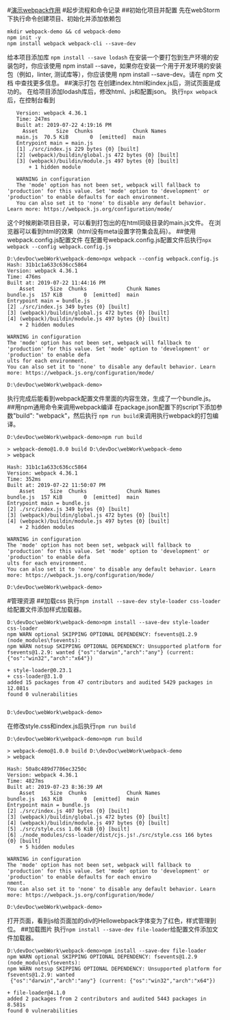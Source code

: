 #[演示webpack作用](https://www.webpackjs.com/guides/getting-started/)
#起步流程和命令记录
##初始化项目并配置
先在webStorm下执行命令创建项目、初始化并添加依赖包
```
mkdir webpack-demo && cd webpack-demo
npm init -y
npm install webpack webpack-cli --save-dev
```
给本项目添加库
```npm install --save lodash```
在安装一个要打包到生产环境的安装包时，你应该使用 npm install --save，如果你在安装一个用于开发环境的安装包（例如，linter, 测试库等），你应该使用 npm install --save-dev。请在 npm 文档 中查找更多信息。
##演示打包
在创建index.html和index.js后，测试页面是成功的。
在给项目添加lodash库后，修改html、js和配置json。
执行```npx webpack```后，在控制台看到
```Hash: 3d27043b18f9011db131
   Version: webpack 4.36.1
   Time: 247ms
   Built at: 2019-07-22 4:19:16 PM
     Asset      Size  Chunks             Chunk Names
   main.js  70.5 KiB       0  [emitted]  main
   Entrypoint main = main.js
   [1] ./src/index.js 229 bytes {0} [built]
   [2] (webpack)/buildin/global.js 472 bytes {0} [built]
   [3] (webpack)/buildin/module.js 497 bytes {0} [built]
       + 1 hidden module
   
   WARNING in configuration
   The 'mode' option has not been set, webpack will fallback to 'production' for this value. Set 'mode' option to 'development' or 'production' to enable defaults for each environment.
   You can also set it to 'none' to disable any default behavior. Learn more: https://webpack.js.org/configuration/mode/
```
这个时候刷新项目目录，可以看到打包出的在html同级目录的main.js文件。
在浏览器可以看到html的效果（html没有meta设置字符集会乱码）。
##使用webpack.config.js配置文件
在配置号webpack.config.js配置文件后执行```npx webpack --config webpack.config.js```
```
D:\devDoc\webWork\webpack-demo>npx webpack --config webpack.config.js
Hash: 31b1c1a633c636cc5864
Version: webpack 4.36.1
Time: 476ms
Built at: 2019-07-22 11:44:16 PM
    Asset     Size  Chunks             Chunk Names
bundle.js  157 KiB       0  [emitted]  main
Entrypoint main = bundle.js
[2] ./src/index.js 349 bytes {0} [built]
[3] (webpack)/buildin/global.js 472 bytes {0} [built]
[4] (webpack)/buildin/module.js 497 bytes {0} [built]
    + 2 hidden modules

WARNING in configuration
The 'mode' option has not been set, webpack will fallback to 'production' for this value. Set 'mode' option to 'development' or 'production' to enable defa
ults for each environment.
You can also set it to 'none' to disable any default behavior. Learn more: https://webpack.js.org/configuration/mode/

D:\devDoc\webWork\webpack-demo>
```
执行完成后能看到webpack配置文件里面的内容生效，生成了一个bundle.js。
##用npm通用命令来调用webpack编译
在package.json配置下的script下添加参数"build": "webpack"，然后执行
```npm run build```来调用执行webpack的打包编译。
```
D:\devDoc\webWork\webpack-demo>npm run build

> webpack-demo@1.0.0 build D:\devDoc\webWork\webpack-demo
> webpack

Hash: 31b1c1a633c636cc5864
Version: webpack 4.36.1
Time: 352ms
Built at: 2019-07-22 11:50:07 PM
    Asset     Size  Chunks             Chunk Names
bundle.js  157 KiB       0  [emitted]  main
Entrypoint main = bundle.js
[2] ./src/index.js 349 bytes {0} [built]
[3] (webpack)/buildin/global.js 472 bytes {0} [built]
[4] (webpack)/buildin/module.js 497 bytes {0} [built]
    + 2 hidden modules

WARNING in configuration
The 'mode' option has not been set, webpack will fallback to 'production' for this value. Set 'mode' option to 'development' or 'production' to enable defa
ults for each environment.
You can also set it to 'none' to disable any default behavior. Learn more: https://webpack.js.org/configuration/mode/

D:\devDoc\webWork\webpack-demo>
```
#管理资源
##加载css
执行```npm install --save-dev style-loader css-loader```给配置文件添加样式加载器。
```
D:\devDoc\webWork\webpack-demo>npm install --save-dev style-loader css-loader
npm WARN optional SKIPPING OPTIONAL DEPENDENCY: fsevents@1.2.9 (node_modules\fsevents):
npm WARN notsup SKIPPING OPTIONAL DEPENDENCY: Unsupported platform for fsevents@1.2.9: wanted {"os":"darwin","arch":"any"} (current: {"os":"win32","arch":"x64"})

+ style-loader@0.23.1
+ css-loader@3.1.0
added 15 packages from 47 contributors and audited 5429 packages in 12.081s
found 0 vulnerabilities


D:\devDoc\webWork\webpack-demo>
```
在修改style.css和index.js后执行```npm run build```
```
D:\devDoc\webWork\webpack-demo>npm run build

> webpack-demo@1.0.0 build D:\devDoc\webWork\webpack-demo
> webpack

Hash: 50a8c489d7786ec3250c
Version: webpack 4.36.1
Time: 4827ms
Built at: 2019-07-23 8:36:39 AM
    Asset     Size  Chunks             Chunk Names
bundle.js  163 KiB       0  [emitted]  main
Entrypoint main = bundle.js
[2] ./src/index.js 407 bytes {0} [built]
[3] (webpack)/buildin/global.js 472 bytes {0} [built]
[4] (webpack)/buildin/module.js 497 bytes {0} [built]
[5] ./src/style.css 1.06 KiB {0} [built]
[6] ./node_modules/css-loader/dist/cjs.js!./src/style.css 166 bytes {0} [built]
    + 5 hidden modules

WARNING in configuration
The 'mode' option has not been set, webpack will fallback to 'production' for this value. Set 'mode' option to 'development' or 'production' to enable defaults for each enviro
nment.
You can also set it to 'none' to disable any default behavior. Learn more: https://webpack.js.org/configuration/mode/

D:\devDoc\webWork\webpack-demo>
```
打开页面，看到js给页面加的div的Hellowebpack字体变为了红色，样式管理到位。
##加载图片
执行```npm install --save-dev file-loader```给配置文件添加文件加载器。
```
D:\devDoc\webWork\webpack-demo>npm install --save-dev file-loader
npm WARN optional SKIPPING OPTIONAL DEPENDENCY: fsevents@1.2.9 (node_modules\fsevents):
npm WARN notsup SKIPPING OPTIONAL DEPENDENCY: Unsupported platform for fsevents@1.2.9: wanted
 {"os":"darwin","arch":"any"} (current: {"os":"win32","arch":"x64"})

+ file-loader@4.1.0
added 2 packages from 2 contributors and audited 5443 packages in 8.581s
found 0 vulnerabilities
```





